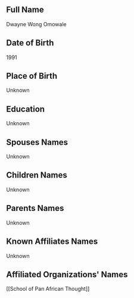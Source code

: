 ## Full Name
Dwayne Wong Omowale

## Date of Birth
1991

## Place of Birth
Unknown

## Education
Unknown

## Spouses Names
Unknown

## Children Names
Unknown

## Parents Names
Unknown

## Known Affiliates Names
Unknown

## Affiliated Organizations' Names
[[School of Pan African Thought]]

